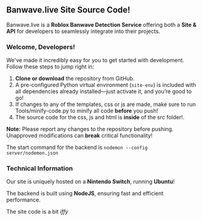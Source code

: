 ## Banwave.live Site Source Code!

Banwave.live is a **Roblox Banwave Detection Service** offering both a **Site & API** for developers to seamlessly integrate into their projects.

### Welcome, Developers!

We've made it incredibly easy for you to get started with development. Follow these steps to jump right in:

1.  **Clone or download** the repository from GitHub.
2.  A pre-configured Python virtual environment (`site-env`) is included with all dependencies already installed—just activate it, and you’re good to go!
3. If changes to any of the templates, css or js are made, make sure to run Tools/minify-code.py to minify all code **before** you push!
4. The source code for the css, js and html is **inside** of the src folder!.

**Note:** Please report any changes to the repository before pushing. Unapproved modifications can **break** critical functionality!

The start command for the backend is 
```nodemon --config server/nodemon.json```

### Technical Information

Our site is uniquely hosted on a **Nintendo Switch**, running **Ubuntu**!

The backend is built using **NodeJS**, ensuring fast and efficient performance.

The site code is a bit *iffy*

#